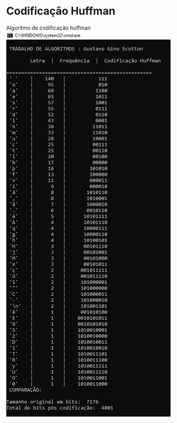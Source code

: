 # Codificação Huffman
Algoritmo de codificação huffman
![alt text](https://github.com/gustavogino/Codifica-o_Huffman/blob/master/console.PNG?raw=true)
